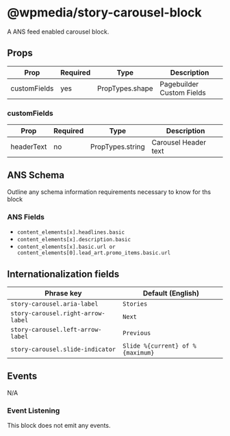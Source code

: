 # @wpmedia/story-carousel-block

A ANS feed enabled carousel block.

## Props

| **Prop**     | **Required** | **Type**        | **Description**           |
| ------------ | ------------ | --------------- | ------------------------- |
| customFields | yes          | PropTypes.shape | Pagebuilder Custom Fields |

### customFields

| **Prop**   | **Required** | **Type**         | **Description**      |
| ---------- | ------------ | ---------------- | -------------------- |
| headerText | no           | PropTypes.string | Carousel Header text |

## ANS Schema


Outline any schema information requirements necessary to know for ths block

### ANS Fields

- `content_elements[x].headlines.basic`
- `content_elements[x].description.basic`
- `content_elements[x].basic.url or content_elements[0].lead_art.promo_items.basic.url`

## Internationalization fields

| Phrase key                         | Default (English)                |
| ---------------------------------- | -------------------------------- |
| `story-carousel.aria-label`        | `Stories`                        |
| `story-carousel.right-arrow-label` | `Next`                           |
| `story-carousel.left-arrow-label`  | `Previous`                       |
| `story-carousel.slide-indicator`   | `Slide %{current} of %{maximum}` |

## Events

N/A

### Event Listening

This block does not emit any events.
